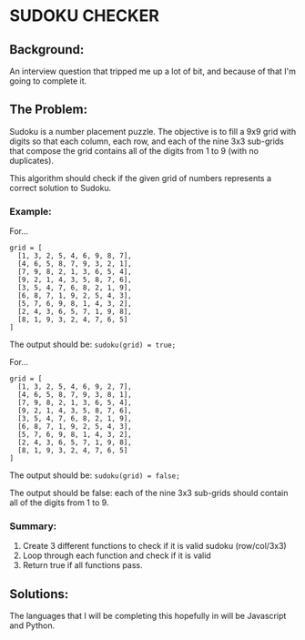 # SUDOKU CHECKER

## Background:

An interview question that tripped me up a lot of bit, and because of that I'm going to complete it.

## The Problem:

Sudoku is a number placement puzzle. The objective is to fill a 9x9 grid with
digits so that each column, each row, and each of the nine 3x3 sub-grids that
compose the grid contains all of the digits from 1 to 9 (with no duplicates).

This algorithm should check if the given grid of numbers represents a correct
solution to Sudoku.

### Example:

For...
```
grid = [
  [1, 3, 2, 5, 4, 6, 9, 8, 7],
  [4, 6, 5, 8, 7, 9, 3, 2, 1],
  [7, 9, 8, 2, 1, 3, 6, 5, 4],
  [9, 2, 1, 4, 3, 5, 8, 7, 6],
  [3, 5, 4, 7, 6, 8, 2, 1, 9],
  [6, 8, 7, 1, 9, 2, 5, 4, 3],
  [5, 7, 6, 9, 8, 1, 4, 3, 2],
  [2, 4, 3, 6, 5, 7, 1, 9, 8],
  [8, 1, 9, 3, 2, 4, 7, 6, 5]
]
```
The output should be: `sudoku(grid) = true;`

For...
```
grid = [
  [1, 3, 2, 5, 4, 6, 9, 2, 7],
  [4, 6, 5, 8, 7, 9, 3, 8, 1],
  [7, 9, 8, 2, 1, 3, 6, 5, 4],
  [9, 2, 1, 4, 3, 5, 8, 7, 6],
  [3, 5, 4, 7, 6, 8, 2, 1, 9],
  [6, 8, 7, 1, 9, 2, 5, 4, 3],
  [5, 7, 6, 9, 8, 1, 4, 3, 2],
  [2, 4, 3, 6, 5, 7, 1, 9, 8],
  [8, 1, 9, 3, 2, 4, 7, 6, 5]
]
```
The output should be: `sudoku(grid) = false;`

The output should be false: each of the nine 3x3 sub-grids should contain all
of the digits from 1 to 9.

### Summary:

1. Create 3 different functions to check if it is valid sudoku (row/col/3x3)
2. Loop through each function and check if it is valid
3. Return true if all functions pass.

## Solutions:

The languages that I will be completing this hopefully in will be Javascript and Python.

